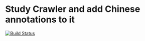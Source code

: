 # Study Crawler and add Chinese annotations to it

[![Build Status](https://travis-ci.org/vidageek/crawler.svg?branch=master)](https://travis-ci.org/vidageek/crawler)
